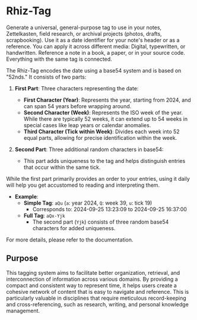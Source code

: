 # Rhiz-Tag

Generate a universal, general-purpose tag to use in your notes, Zettelkasten,
field research, or archival projects (photos, drafts, scrapbooking). Use it as a
date identifier for your note's header or as a reference. You can apply it
across different media: Digital, typewritten, or handwritten. Reference a note in
a book, a paper, or in your source code. Everything with the same tag is
connected.

The Rhiz-Tag encodes the date using a base54 system and is based on "52nds." It
consists of two parts:

1. **First Part**: Three characters representing the date:
   - **First Character (Year)**: Represents the year, starting from 2024, and
     can span 54 years before wrapping around.
   - **Second Character (Week)**: Represents the ISO week of the year. While
     there are typically 52 weeks, it can extend up to 54 weeks in special cases
     like leap years or calendar anomalies.
   - **Third Character (Tick within Week)**: Divides each week into 52 equal
     parts, allowing for precise identification within the week.

2. **Second Part**: Three additional random characters in base54:
   - This part adds uniqueness to the tag and helps distinguish entries that
     occur within the same tick.

While the first part primarily provides an order to your entries, using it daily
will help you get accustomed to reading and interpreting them.

- **Example**:
  - **Simple Tag**: `aQu` (`a`: year 2024, `Q`: week 39, `u`: tick 19)
    - Corresponds to: 2024-09-25 13:23:09 to 2024-09-25 16:37:00
  - **Full Tag**: `aQx-Yjk`
    - The second part (`Yjk`) consists of three random base54 characters for
      added uniqueness.

For more details, please refer to the documentation.

## Purpose

This tagging system aims to facilitate better organization, retrieval, and
interconnection of information across various domains. By providing a compact
and consistent way to represent time, it helps users create a cohesive network
of content that is easy to navigate and reference. This is particularly valuable
in disciplines that require meticulous record-keeping and cross-referencing,
such as research, writing, and personal knowledge management.
